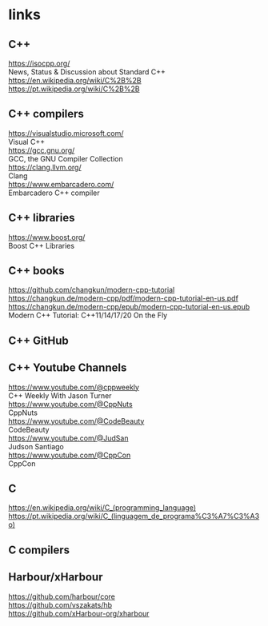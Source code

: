 # links

## C++

https://isocpp.org/  
News, Status & Discussion about Standard C++  
https://en.wikipedia.org/wiki/C%2B%2B  
https://pt.wikipedia.org/wiki/C%2B%2B  

## C++ compilers

https://visualstudio.microsoft.com/  
Visual C++  
https://gcc.gnu.org/  
GCC, the GNU Compiler Collection  
https://clang.llvm.org/  
Clang  
https://www.embarcadero.com/  
Embarcadero C++ compiler

## C++ libraries

https://www.boost.org/  
Boost C++ Libraries  

## C++ books

https://github.com/changkun/modern-cpp-tutorial  
https://changkun.de/modern-cpp/pdf/modern-cpp-tutorial-en-us.pdf  
https://changkun.de/modern-cpp/epub/modern-cpp-tutorial-en-us.epub  
Modern C++ Tutorial: C++11/14/17/20 On the Fly  

## C++ GitHub

## C++ Youtube Channels

https://www.youtube.com/@cppweekly  
C++ Weekly With Jason Turner  
https://www.youtube.com/@CppNuts  
CppNuts  
https://www.youtube.com/@CodeBeauty  
CodeBeauty  
https://www.youtube.com/@JudSan  
Judson Santiago  
https://www.youtube.com/@CppCon  
CppCon  

## C

https://en.wikipedia.org/wiki/C_(programming_language)  
https://pt.wikipedia.org/wiki/C_(linguagem_de_programa%C3%A7%C3%A3o)  

## C compilers

## Harbour/xHarbour

https://github.com/harbour/core  
https://github.com/vszakats/hb  
https://github.com/xHarbour-org/xharbour  
